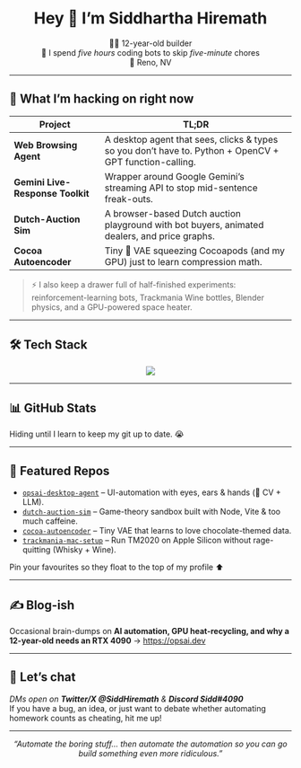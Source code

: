 <!-- PROFILE README for https://github.com/siddharthahiremath -->
<h1 align="center">Hey 👋 I’m Siddhartha Hiremath</h1>

<p align="center">
  🧑‍💻 12-year-old builder <br/>
  🤖 I spend <em>five hours</em> coding bots to skip <em>five-minute</em> chores <br/>
  📍 Reno, NV
</p>

---

## 🚀 What I’m hacking on right now
| Project | TL;DR |
|---------|-------|
| **Web Browsing Agent** | A desktop agent that sees, clicks & types so you don’t have to. Python + OpenCV + GPT function-calling. |
| **Gemini Live-Response Toolkit** | Wrapper around Google Gemini’s streaming API to stop mid-sentence freak-outs. |
| **Dutch-Auction Sim** | A browser-based Dutch auction playground with bot buyers, animated dealers, and price graphs. |
| **Cocoa Autoencoder** | Tiny 🤏 VAE squeezing Cocoapods (and my GPU) just to learn compression math. |

> ⚡ I also keep a drawer full of half-finished experiments: reinforcement-learning bots, Trackmania Wine bottles, Blender physics, and a GPU-powered space heater.

---

## 🛠 Tech Stack
<p align="center">
  <img src="https://skillicons.dev/icons?i=python,js,cpp,react,html,pyTorch,opencv,blender,githubactions,bash" />
</p>

---

## 📊 GitHub Stats
Hiding until I learn to keep my git up to date. &#128557;

---

## 🌟 Featured Repos
- [`opsai-desktop-agent`](https://github.com/siddharthahiremath/opsai-desktop-agent) – UI-automation with eyes, ears & hands (🤖 CV + LLM).
- [`dutch-auction-sim`](https://github.com/siddharthahiremath/dutch-auction-sim) – Game-theory sandbox built with Node, Vite & too much caffeine.
- [`cocoa-autoencoder`](https://github.com/siddharthathiremath/cocoa-autoencoder) – Tiny VAE that learns to love chocolate-themed data.
- [`trackmania-mac-setup`](https://github.com/siddharthahiremath/trackmania-mac-setup) – Run TM2020 on Apple Silicon without rage-quitting (Whisky + Wine).

Pin your favourites so they float to the top of my profile ⬆️

---

## ✍️ Blog-ish
Occasional brain-dumps on **AI automation, GPU heat-recycling, and why a 12-year-old needs an RTX 4090** → <https://opsai.dev>

---

## 💬 Let’s chat
*DMs open on **Twitter/X @SiddHiremath** & **Discord Sidd#4090***  
If you have a bug, an idea, or just want to debate whether automating homework counts as cheating, hit me up!

---

<p align="center"><i>
“Automate the boring stuff… then automate the automation so you can go build something even more ridiculous.”
</i></p>
